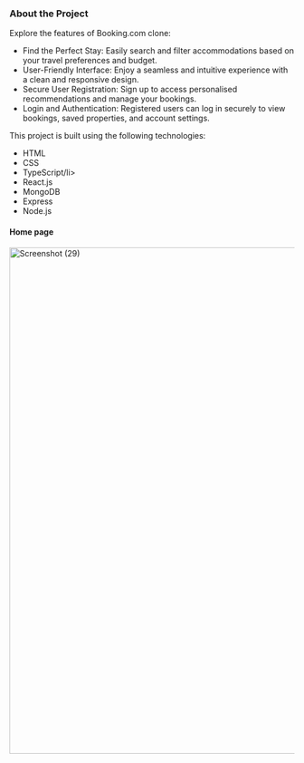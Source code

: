 <h3>About the Project</h3>
<div class="about-section">
<!--     <h2>Booking.com Clone</h2> -->
    <p>Explore the features of Booking.com clone:</p>
    <ul>
        <li>Find the Perfect Stay: Easily search and filter accommodations based on your travel preferences and budget.</li>
        <li>User-Friendly Interface: Enjoy a seamless and intuitive experience with a clean and responsive design.</li>
        <li>Secure User Registration: Sign up to access personalised recommendations and manage your bookings.</li>
        <li>Login and Authentication: Registered users can log in securely to view bookings, saved properties, and account settings.</li>
    </ul>

 <p>This project is built using the following technologies:</p>
    <ul>
        <li>HTML</li>
        <li>CSS</li>
        <li>TypeScript/li>
        <li>React.js</li>
        <li>MongoDB</li>
        <li>Express</li>
        <li>Node.js</li>
    </ul>
</div>

<h4>Home page</h4>
<img width="1920" height="894" alt="Screenshot (29)" src="https://github.com/user-attachments/assets/706a5df8-8319-46dd-bef2-4010a7d34afb" />
